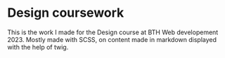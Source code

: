 # Design coursework

This is the work I made for the Design course at BTH Web developement 2023. Mostly made with SCSS, on content made in markdown displayed with the help of twig.
